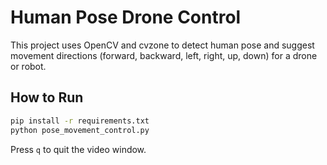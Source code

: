 
# Human Pose Drone Control

This project uses OpenCV and cvzone to detect human pose and suggest movement directions (forward, backward, left, right, up, down) for a drone or robot.

## How to Run

```bash
pip install -r requirements.txt
python pose_movement_control.py
```

Press `q` to quit the video window.
